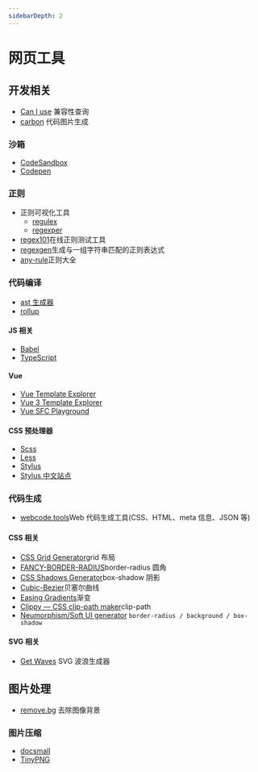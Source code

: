 ```yaml
---
sidebarDepth: 2
---
```


# 网页工具

## 开发相关

- [Can I use](https://caniuse.com) 兼容性查询
- [carbon](https://carbon.now.sh) 代码图片生成

### 沙箱

- [CodeSandbox](https://codesandbox.io)
- [Codepen](https://codepen.io)

### 正则

- 正则可视化工具
  - [regulex](https://jex.im/regulex)
  - [regexper](https://regexper.com)
- [regex101](https://regex101.com)在线正则测试工具
- [regexgen](https://npm.runkit.com/regexgen)生成与一组字符串匹配的正则表达式
- [any-rule](https://any86.github.io/any-rule)正则大全

### 代码编译

- [ast 生成器](https://astexplorer.net)
- [rollup](http://rollupjs.org/repl)

#### JS 相关

- [Babel](https://www.babeljs.cn/repl)
- [TypeScript](https://www.typescriptlang.org/play)

#### Vue

- [Vue Template Explorer](https://template-explorer.vuejs.org/)
- [Vue 3 Template Explorer](https://vue-next-template-explorer.netlify.app/)
- [Vue SFC Playground](https://sfc.vuejs.org/)

#### CSS 预处理器

- [Scss](https://www.dute.org/sass-to-css)
- [Less](https://www.dute.org/less-to-css)
- [Stylus](https://stylus-lang.com/try.html)
- [Stylus 中文站点](https://stylus.bootcss.com/try.html)

### 代码生成

- [webcode.tools](https://webcode.tools)Web 代码生成工具(CSS、HTML、meta 信息、JSON 等)

#### CSS 相关

- [CSS Grid Generator](https://cssgrid-generator.netlify.app)grid 布局
- [FANCY-BORDER-RADIUS](https://9elements.github.io/fancy-border-radius)border-radius 圆角
- [CSS Shadows Generator](https://shadows.brumm.af)box-shadow 阴影
- [Cubic-Bezier](https://cubic-bezier.com)贝塞尔曲线
- [Easing Gradients](https://larsenwork.com/easing-gradients)渐变
- [Clippy — CSS clip-path maker](https://bennettfeely.com/clippy)clip-path
- [Neumorphism/Soft UI generator](https://neumorphism.io) `border-radius / background / box-shadow`

#### SVG 相关

- [Get Waves](https://getwaves.io) SVG 波浪生成器

## 图片处理

- [remove.bg](https://www.remove.bg) 去除图像背景

### 图片压缩

- [docsmall](https://tinypng.com)
- [TinyPNG](https://docsmall.com)

